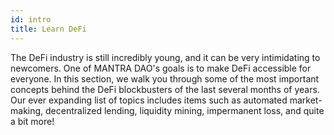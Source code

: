 ```yaml
---
id: intro
title: Learn DeFi
---
```


The DeFi industry is still incredibly young, and it can be very intimidating to newcomers. One of MANTRA DAO's goals is to make DeFi accessible for everyone. In this section, we walk you through some of the most important concepts behind the DeFi blockbusters of the last several months of years. Our ever expanding list of topics includes items such as automated market-making, decentralized lending,  liquidity mining, impermanent loss, and quite a bit more!